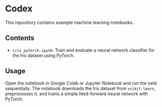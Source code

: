 # Codex

This repository contains example machine learning notebooks.

## Contents

- `iris_pytorch.ipynb`: Train and evaluate a neural network classifier for the Iris dataset using PyTorch.

## Usage

Open the notebook in Google Colab or Jupyter Notebook and run the cells sequentially. The notebook downloads the Iris dataset from `scikit-learn`, preprocesses it, and trains a simple feed-forward neural network with PyTorch.
